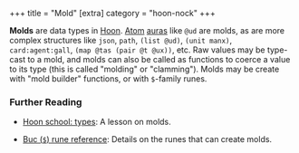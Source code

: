 +++
title = "Mold"
[extra]
category = "hoon-nock"
+++

**Molds** are data types in [Hoon](/reference/glossary/hoon).
[Atom](/reference/glossary/atom) [auras](/reference/glossary/aura) like `@ud`
are molds, as are more complex structures like `json`, `path`, `(list @ud)`,
`(unit manx)`, `card:agent:gall`, `(map @tas (pair @t @ux))`, etc. Raw values
may be type-cast to a mold, and molds can also be called as functions to coerce
a value to its type (this is called "molding" or "clamming"). Molds may be
create with "mold builder" functions, or with `$`-family runes.

### Further Reading

- [Hoon school: types](/guides/core/hoon-school/E-types): A lesson on molds.

- [Buc (`$`) rune reference](/reference/hoon/rune/buc): Details on the runes
  that can create molds.
